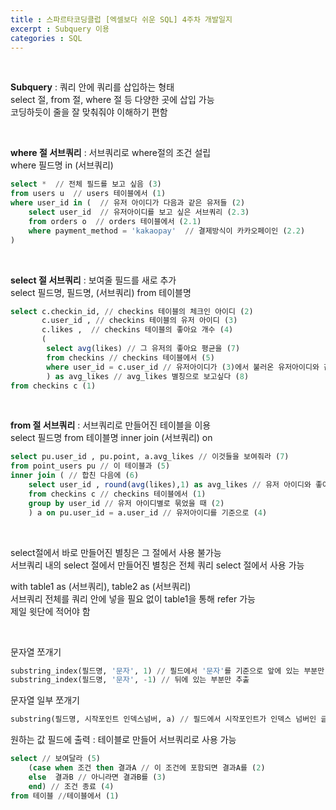 ```yaml
---
title : 스파르타코딩클럽 [엑셀보다 쉬운 SQL] 4주차 개발일지
excerpt : Subquery 이용
categories : SQL
---
```


<br>

**Subquery** : 쿼리 안에 쿼리를 삽입하는 형태  
select 절, from 절, where 절 등 다양한 곳에 삽입 가능  
코딩하듯이 줄을 잘 맞춰줘야 이해하기 편함

<br>

**where 절 서브쿼리** : 서브쿼리로 where절의 조건 설립  
where 필드명 in (서브쿼리)
```sql
select *  // 전체 필드를 보고 싶음 (3)
from users u  // users 테이블에서 (1)
where user_id in (  // 유저 아이디가 다음과 같은 유저들 (2)
	select user_id  // 유저아이디를 보고 싶은 서브쿼리 (2.3)
	from orders o  // orders 테이블에서 (2.1)
	where payment_method = 'kakaopay'  // 결제방식이 카카오페이인 (2.2)
)
```

<br>

**select 절 서브쿼리** : 보여줄 필드를 새로 추가  
select 필드명, 필드명, (서브쿼리) from 테이블명  
```sql
select c.checkin_id, // checkins 테이블의 체크인 아이디 (2)
	   c.user_id , // checkins 테이블의 유저 아이디 (3)
	   c.likes ,  // checkins 테이블의 좋아요 개수 (4)
	   (
		select avg(likes) // 그 유저의 좋아요 평균을 (7)
		from checkins // checkins 테이블에서 (5)
		where user_id = c.user_id // 유저아이디가 (3)에서 불러온 유저아이디와 같다면 (6)
		) as avg_likes // avg_likes 별칭으로 보고싶다 (8)
from checkins c (1)
```

<br>

**from 절 서브쿼리** : 서브쿼리로 만들어진 테이블을 이용  
select 필드명 from 테이블명 inner join (서브쿼리) on  
```sql
select pu.user_id , pu.point, a.avg_likes // 이것들을 보여줘라 (7)
from point_users pu // 이 테이블과 (5)
inner join ( // 합친 다음에 (6)
	select user_id , round(avg(likes),1) as avg_likes // 유저 아이디와 좋아요 평균 개수 필드를 보여주는 테이블을 (3)
	from checkins c // checkins 테이블에서 (1)
	group by user_id // 유저 아이디별로 묶었을 때 (2)
	) a on pu.user_id = a.user_id // 유저아이디를 기준으로 (4)
```

<br>

select절에서 바로 만들어진 별칭은 그 절에서 사용 불가능  
서브쿼리 내의 select 절에서 만들어진 별칭은 전체 쿼리 select 절에서 사용 가능

with table1 as (서브쿼리), table2 as (서브쿼리)  
서브쿼리 전체를 쿼리 안에 넣을 필요 없이 table1을 통해 refer 가능  
제일 윗단에 적어야 함

<br>

문자열 쪼개기 
```sql 
substring_index(필드명, '문자', 1) // 필드에서 '문자'를 기준으로 앞에 있는 부분만 추출  
substring_index(필드명, '문자', -1) // 뒤에 있는 부분만 추출
```

문자열 일부 쪼개기  
```sql
substring(필드명, 시작포인트 인덱스넘버, a) // 필드에서 시작포인트가 인덱스 넘버인 글자부터 옆으로 a 칸까지 추출
```

원하는 값 필드에 출력 : 테이블로 만들어 서브쿼리로 사용 가능  
```sql
select // 보여달라 (5)
	(case when 조건 then 결과A // 이 조건에 포함되면 결과A를 (2)
	else  결과B // 아니라면 결과B를 (3)
	end) // 조건 종료 (4)
from 테이블 //테이블에서 (1)
```